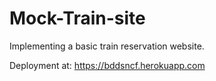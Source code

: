 # Mock-Train-site
Implementing a basic train reservation website.

Deployment at: https://bddsncf.herokuapp.com
